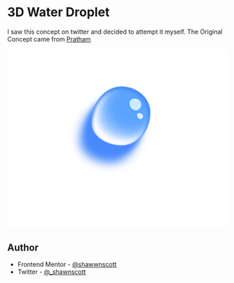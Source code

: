 # 3D Water Droplet

I saw this concept on twitter and decided to attempt it myself.
The Original Concept came from [Pratham](https://twitter.com/Prathkum/status/1471880296974880770/photo/2)


![](./3D%20Water%20Droplet.PNG)

## Author

- Frontend Mentor - [@shawwnscott](https://www.frontendmentor.io/profile/Shawwnscott)
- Twitter - [@\_shawnscott](https://twitter.com/_Shawnscott)
